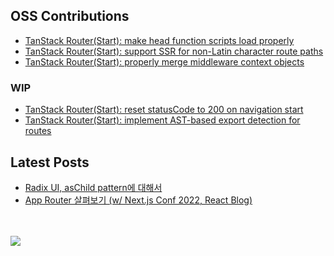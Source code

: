 ## OSS Contributions
- [TanStack Router(Start): make head function scripts load properly](https://github.com/TanStack/router/pull/4323)
- [TanStack Router(Start): support SSR for non-Latin character route paths](https://github.com/TanStack/router/pull/4611)
- [TanStack Router(Start): properly merge middleware context objects](https://github.com/TanStack/router/pull/4665)

### WIP
- [TanStack Router(Start): reset statusCode to 200 on navigation start](https://github.com/TanStack/router/pull/4664)
- [TanStack Router(Start): implement AST-based export detection for routes](https://github.com/TanStack/router/pull/4669)

## Latest Posts
- [Radix UI, asChild pattern에 대해서](https://wookhyung.netlify.app/blog/radix-ui-aschild-pattern)
- [App Router 살펴보기 (w/ Next.js Conf 2022, React Blog)](https://wookhyung.netlify.app/blog/app-router-with-nextjs-conf-2022)

<br>
<br>

<a href="https://github.com/devxb/gitanimals">
  <img src="https://render.gitanimals.org/farms/w00khyung"/>
</a>
